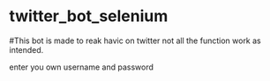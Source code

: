 # twitter_bot_selenium


#This bot is made to reak havic on twitter
not all the function work as intended.

enter you own username and password
